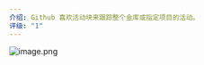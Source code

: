 ```yaml
---
介绍: Github 喜欢活动块来跟踪整个金库或指定项目的活动。
评级: "1"
---
```

![image.png](https://qhdtc.oss-cn-chengdu.aliyuncs.com/obsidian/20230418140728.png)
